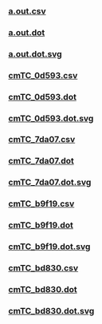 ### [a.out.csv](a.out.csv)
### [a.out.dot](a.out.dot)
### [a.out.dot.svg](a.out.dot.svg)
### [cmTC_0d593.csv](cmTC_0d593.csv)
### [cmTC_0d593.dot](cmTC_0d593.dot)
### [cmTC_0d593.dot.svg](cmTC_0d593.dot.svg)
### [cmTC_7da07.csv](cmTC_7da07.csv)
### [cmTC_7da07.dot](cmTC_7da07.dot)
### [cmTC_7da07.dot.svg](cmTC_7da07.dot.svg)
### [cmTC_b9f19.csv](cmTC_b9f19.csv)
### [cmTC_b9f19.dot](cmTC_b9f19.dot)
### [cmTC_b9f19.dot.svg](cmTC_b9f19.dot.svg)
### [cmTC_bd830.csv](cmTC_bd830.csv)
### [cmTC_bd830.dot](cmTC_bd830.dot)
### [cmTC_bd830.dot.svg](cmTC_bd830.dot.svg)
